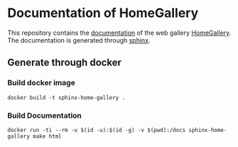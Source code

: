 # Documentation of HomeGallery

This repository contains the [documentation](https://docs.home-gallery) of the
web gallery [HomeGallery](https://home-gallery.org). The documentation is
generated through [sphinx](https://www.sphinx-doc.org).

## Generate through docker

### Build docker image

```
docker build -t sphinx-home-gallery .
```

### Build Documentation

```
docker run -ti --rm -u $(id -u):$(id -g) -v $(pwd):/docs sphinx-home-gallery make html
```
